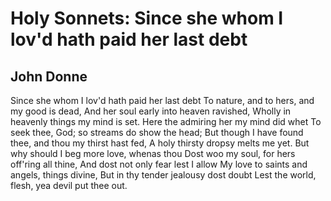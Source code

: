 # Holy Sonnets: Since she whom I lov'd hath paid her last debt
## John Donne
Since she whom I lov'd hath paid her last debt
To nature, and to hers, and my good is dead,
And her soul early into heaven ravished,
Wholly in heavenly things my mind is set.
Here the admiring her my mind did whet
To seek thee, God; so streams do show the head;
But though I have found thee, and thou my thirst hast fed,
A holy thirsty dropsy melts me yet.
But why should I beg more love, whenas thou
Dost woo my soul, for hers off'ring all thine,
And dost not only fear lest I allow
My love to saints and angels, things divine,
But in thy tender jealousy dost doubt
Lest the world, flesh, yea devil put thee out.